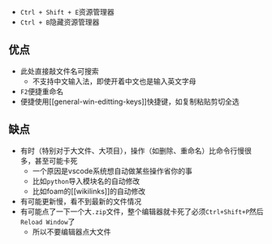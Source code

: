 - `Ctrl + Shift + E`资源管理器
- `Ctrl + B`隐藏资源管理器
## 优点
- 此处直接敲文件名可搜索
  - 不支持中文输入法，即使开着中文也是输入英文字母
- `F2`便捷重命名
- 便捷使用[[general-win-editting-keys]]快捷键，如复制粘贴剪切全选
## 缺点
- 有时（特别对于大文件、大项目），操作（如删除、重命名）比命令行慢很多，甚至可能卡死
  - 一个原因是vscode系统想自动做某些操作省你的事
  - 比如`python`导入模块名的自动修改
  - 比如foam的[[wikilinks]]的自动修改
- 有可能更新慢，看不到最新的文件情况
- 有可能点了一下一个大`.zip`文件，整个编辑器就卡死了必须`Ctrl+Shift+P`然后`Reload Window`了
  - 所以不要编辑器点大文件